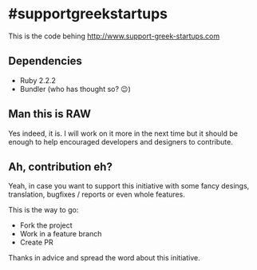 # #supportgreekstartups

This is the code behing http://www.support-greek-startups.com 

## Dependencies
* Ruby 2.2.2
* Bundler (who has thought so? :wink:)

## Man this is RAW
Yes indeed, it is.
I will work on it more in the next time but it should be enough to help encouraged developers and designers to contribute.

## Ah, contribution eh?
Yeah, in case you want to support this initiative with some fancy desings, translation, bugfixes / reports or even whole features.

This is the way to go:
* Fork the project
* Work in a feature branch
* Create PR

Thanks in advice and spread the word about this initiative.
